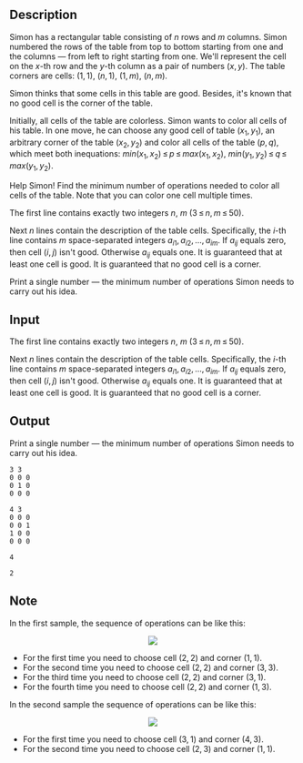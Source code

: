 ## Description

<div><p>Simon has a rectangular table consisting of <span class="tex-span"><i>n</i></span> rows and <span class="tex-span"><i>m</i></span> columns. Simon numbered the rows of the table from top to bottom starting from one and the columns — from left to right starting from one. We'll represent the cell on the <span class="tex-span"><i>x</i></span>-th row and the <span class="tex-span"><i>y</i></span>-th column as a pair of numbers <span class="tex-span">(<i>x</i>, <i>y</i>)</span>. The table corners are cells: <span class="tex-span">(1, 1)</span>, <span class="tex-span">(<i>n</i>, 1)</span>, <span class="tex-span">(1, <i>m</i>)</span>, <span class="tex-span">(<i>n</i>, <i>m</i>)</span>.</p><p>Simon thinks that some cells in this table are <span class="tex-font-style-it">good</span>. Besides, it's known that no good cell is the corner of the table. </p><p>Initially, all cells of the table are colorless. Simon wants to color all cells of his table. In one move, he can choose any good cell of table <span class="tex-span">(<i>x</i><sub class="lower-index">1</sub>, <i>y</i><sub class="lower-index">1</sub>)</span>, an arbitrary corner of the table <span class="tex-span">(<i>x</i><sub class="lower-index">2</sub>, <i>y</i><sub class="lower-index">2</sub>)</span> and color all cells of the table <span class="tex-span">(<i>p</i>, <i>q</i>)</span>, which meet both inequations: <span class="tex-span"><i>min</i>(<i>x</i><sub class="lower-index">1</sub>, <i>x</i><sub class="lower-index">2</sub>) ≤ <i>p</i> ≤ <i>max</i>(<i>x</i><sub class="lower-index">1</sub>, <i>x</i><sub class="lower-index">2</sub>)</span>, <span class="tex-span"><i>min</i>(<i>y</i><sub class="lower-index">1</sub>, <i>y</i><sub class="lower-index">2</sub>) ≤ <i>q</i> ≤ <i>max</i>(<i>y</i><sub class="lower-index">1</sub>, <i>y</i><sub class="lower-index">2</sub>)</span>.</p><p>Help Simon! Find the minimum number of operations needed to color all cells of the table. Note that you can color one cell multiple times.</p></div><div class="input-specification"><p>The first line contains exactly two integers <span class="tex-span"><i>n</i></span>, <span class="tex-span"><i>m</i></span> (<span class="tex-span">3 ≤ <i>n</i>, <i>m</i> ≤ 50</span>).</p><p>Next <span class="tex-span"><i>n</i></span> lines contain the description of the table cells. Specifically, the <span class="tex-span"><i>i</i></span>-th line contains <span class="tex-span"><i>m</i></span> space-separated integers <span class="tex-span"><i>a</i><sub class="lower-index"><i>i</i>1</sub>, <i>a</i><sub class="lower-index"><i>i</i>2</sub>, ..., <i>a</i><sub class="lower-index"><i>im</i></sub></span>. If <span class="tex-span"><i>a</i><sub class="lower-index"><i>ij</i></sub></span> equals zero, then cell <span class="tex-span">(<i>i</i>, <i>j</i>)</span> isn't good. Otherwise <span class="tex-span"><i>a</i><sub class="lower-index"><i>ij</i></sub></span> equals one. It is guaranteed that at least one cell is good. It is guaranteed that no good cell is a corner.</p></div><div class="output-specification"><p>Print a single number — the minimum number of operations Simon needs to carry out his idea.</p></div>

## Input

<p>The first line contains exactly two integers <span class="tex-span"><i>n</i></span>, <span class="tex-span"><i>m</i></span> (<span class="tex-span">3 ≤ <i>n</i>, <i>m</i> ≤ 50</span>).</p><p>Next <span class="tex-span"><i>n</i></span> lines contain the description of the table cells. Specifically, the <span class="tex-span"><i>i</i></span>-th line contains <span class="tex-span"><i>m</i></span> space-separated integers <span class="tex-span"><i>a</i><sub class="lower-index"><i>i</i>1</sub>, <i>a</i><sub class="lower-index"><i>i</i>2</sub>, ..., <i>a</i><sub class="lower-index"><i>im</i></sub></span>. If <span class="tex-span"><i>a</i><sub class="lower-index"><i>ij</i></sub></span> equals zero, then cell <span class="tex-span">(<i>i</i>, <i>j</i>)</span> isn't good. Otherwise <span class="tex-span"><i>a</i><sub class="lower-index"><i>ij</i></sub></span> equals one. It is guaranteed that at least one cell is good. It is guaranteed that no good cell is a corner.</p>

## Output

<p>Print a single number — the minimum number of operations Simon needs to carry out his idea.</p>





```input1
3 3
0 0 0
0 1 0
0 0 0

```




```input2
4 3
0 0 0
0 0 1
1 0 0
0 0 0

```




```output1
4

```




```output2
2

```



## Note

<p>In the first sample, the sequence of operations can be like this:</p><center> <img class="tex-graphics" src="file://yjBcptqy.png" style="max-width: 100.0%;max-height: 100.0%;"> </center><ul> <li> For the first time you need to choose cell <span class="tex-span">(2, 2)</span> and corner <span class="tex-span">(1, 1)</span>. </li><li> For the second time you need to choose cell <span class="tex-span">(2, 2)</span> and corner <span class="tex-span">(3, 3)</span>. </li><li> For the third time you need to choose cell <span class="tex-span">(2, 2)</span> and corner <span class="tex-span">(3, 1)</span>. </li><li> For the fourth time you need to choose cell <span class="tex-span">(2, 2)</span> and corner <span class="tex-span">(1, 3)</span>. </li></ul><p>In the second sample the sequence of operations can be like this:</p><center> <img class="tex-graphics" src="file://cxwBiElB.png" style="max-width: 100.0%;max-height: 100.0%;"> </center><ul> <li> For the first time you need to choose cell <span class="tex-span">(3, 1)</span> and corner <span class="tex-span">(4, 3)</span>. </li><li> For the second time you need to choose cell <span class="tex-span">(2, 3)</span> and corner <span class="tex-span">(1, 1)</span>.  </li></ul>
